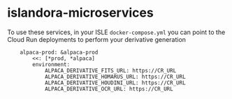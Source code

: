 # islandora-microservices

To use these services, in your ISLE `docker-compose.yml` you can point to the Cloud Run deployments to perform your derivative generation

```
    alpaca-prod: &alpaca-prod
        <<: [*prod, *alpaca]
        environment:
            ALPACA_DERIVATIVE_FITS_URL: https://CR_URL
            ALPACA_DERIVATIVE_HOMARUS_URL: https://CR_URL
            ALPACA_DERIVATIVE_HOUDINI_URL: https://CR_URL
            ALPACA_DERIVATIVE_OCR_URL: https://CR_URL
```
